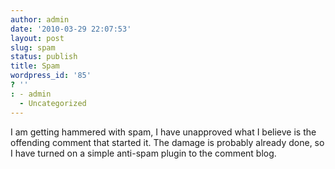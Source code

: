 ```yaml
---
author: admin
date: '2010-03-29 22:07:53'
layout: post
slug: spam
status: publish
title: Spam
wordpress_id: '85'
? ''
: - admin
  - Uncategorized
---
```


I am getting hammered with spam, I have unapproved what I believe is the offending comment that started it.  The damage is probably already done, so I have turned on a simple anti-spam plugin to the comment blog.